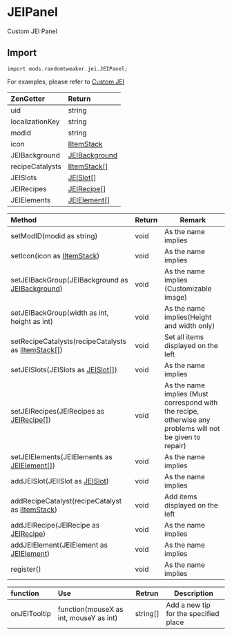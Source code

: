 # JEIPanel

Custom JEI Panel

## Import

```zenscript
import mods.randomtweaker.jei.JEIPanel;
```

For examples, please refer to [Custom JEI](https://github.com/ikexing-cn/RandomTweaker/blob/1.12/wiki/en_us/modSupport/JEI/JEI.md)

| ZenGetter       | Return                                                       |
| :-------------- | :----------------------------------------------------------- |
| uid             | string                                                       |
| localizationKey | string                                                       |
| modid           | string                                                       |
| icon            | [IItemStack](https://docs.blamejared.com/1.12/en/Vanilla/Items/IItemStack/) |
| JEIBackground   | [JEIBackground](https://github.com/ikexing-cn/RandomTweaker/blob/1.12/wiki/en_us/modSupport/JEI/JEIBackground.md) |
| recipeCatalysts | [IItemStack[]](https://docs.blamejared.com/1.12/en/Vanilla/Items/IItemStack/) |
| JEISlots        | [JEISlot[]](https://github.com/ikexing-cn/RandomTweaker/blob/1.12/wiki/en_us/modSupport/JEI/JEISlot/JEISlot.md) |
| JEIRecipes      | [JEIRecipe[]](https://github.com/ikexing-cn/RandomTweaker/blob/1.12/wiki/en_us/modSupport/JEI/JEIOther/JEIRecipe.md) |
| JEIElements     | [JEIElement[]](https://github.com/ikexing-cn/RandomTweaker/blob/1.12/wiki/en_us/modSupport/JEI/JEIElement/JEIElement.md) |

| Method                                                       | Return | Remark                                                       |
| :----------------------------------------------------------- | :----- | ------------------------------------------------------------ |
| setModID(modid as string)                                    | void   | As the name implies                                          |
| setIcon(icon as [IItemStack](https://docs.blamejared.com/1.12/en/Vanilla/Items/IItemStack/)) | void   | As the name implies                                          |
| setJEIBackGroup(JEIBackground as [JEIBackground](https://github.com/ikexing-cn/RandomTweaker/blob/1.12/wiki/en_us/modSupport/JEIBackground.md)) | void   | As the name implies (Customizable image)                     |
| setJEIBackGroup(width as int, height as int)                 | void   | As the name implies(Height and width only)                   |
| setRecipeCatalysts(recipeCatalysts as [IItemStack[]](https://docs.blamejared.com/1.12/en/Vanilla/Items/IItemStack/)) | void   | Set all items displayed on the left                          |
| setJEISlots(JEISlots as [JEISlot[]](https://github.com/ikexing-cn/RandomTweaker/blob/1.12/wiki/en_us/modSupport/JEISlot/JEISlot.md)) | void   | As the name implies                                          |
| setJEIRecipes(JEIRecipes as [JEIRecipe[]](https://github.com/ikexing-cn/RandomTweaker/blob/1.12/wiki/en_us/modSupport/JEIRecipe/JEIRecipe.md)) | void   | As the name implies (Must correspond with the recipe, otherwise any problems will not be given to repair) |
| setJEIElements(JEIElements as [JEIElement[]](https://github.com/ikexing-cn/RandomTweaker/blob/1.12/wiki/en_us/modSupport/JEIELement/JEIELement.md)) | void   | As the name implies                                          |
| addJEISlot(JEIISlot as [JEISlot](https://github.com/ikexing-cn/RandomTweaker/blob/1.12/wiki/en_us/modSupport/JEISlot/JEISlot.md)) | void   | As the name implies                                          |
| addRecipeCatalyst(recipeCatalyst as [IItemStack](https://docs.blamejared.com/1.12/en/Vanilla/Items/IItemStack/)) | void   | Add items displayed on the left                              |
| addJEIRecipe(JEIRecipe as [JEIRecipe](https://github.com/ikexing-cn/RandomTweaker/blob/1.12/wiki/en_us/modSupport/JEIRecipe/JEIRecipe.md)) | void   | As the name implies                                          |
| addJEIElement(JEIElement as [JEIElement](https://github.com/ikexing-cn/RandomTweaker/blob/1.12/wiki/en_us/modSupport/JEIELement/JEIELement.md)) | void   | As the name implies                                          |
| register()                                                   | void   | As the name implies                                          |

| function | Use | Retrun | Description |
|:--- |:------- |---- | ------|
| onJEITooltip | function(mouseX as int, mouseY as int) | string[] | Add a new tip for the specified place |
